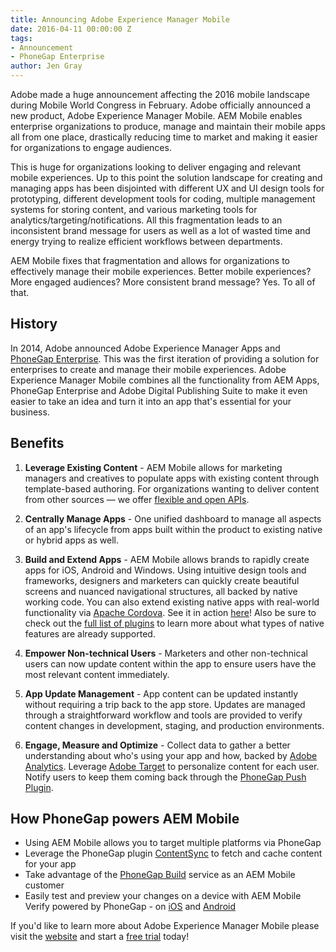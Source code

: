 ```yaml
---
title: Announcing Adobe Experience Manager Mobile
date: 2016-04-11 00:00:00 Z
tags:
- Announcement
- PhoneGap Enterprise
author: Jen Gray
---
```


Adobe made a huge announcement affecting the 2016 mobile landscape during Mobile World Congress in February. Adobe officially announced a new product, Adobe Experience Manager Mobile. AEM Mobile enables enterprise organizations to produce, manage and maintain their mobile apps all from one place, drastically reducing time to market and making it easier for organizations to engage audiences.

This is huge for organizations looking to deliver engaging and relevant mobile experiences. Up to this point the solution landscape for creating and managing apps has been disjointed with different UX and UI design tools for prototyping, different development tools for coding, multiple management systems for storing content, and various marketing tools for analytics/targeting/notifications. All this fragmentation leads to an inconsistent brand message for users as well as a lot of wasted time and energy trying to realize efficient workflows between departments.

AEM Mobile fixes that fragmentation and allows for organizations to effectively manage their mobile experiences. Better mobile experiences? More engaged audiences? More consistent brand message? Yes. To all of that.

## History

In 2014, Adobe announced Adobe Experience Manager Apps and [PhoneGap Enterprise](https://phonegap.com/blog/2015/01/23/phonegap-enterprise-post/). This was the first iteration of providing a solution for enterprises to create and manage their mobile experiences. Adobe Experience Manager Mobile combines all the functionality from AEM Apps, PhoneGap Enterprise and Adobe Digital Publishing Suite to make it even easier to take an idea and turn it into an app that's essential for your business.

## Benefits

1. **Leverage Existing Content** - AEM Mobile allows for marketing managers and creatives to populate apps with existing content through template-based authoring. For organizations wanting to deliver content from other sources — we offer [flexible and open APIs](https://helpx.adobe.com/digital-publishing-solution/help/integrating-dps.html).

1. **Centrally Manage Apps** - One unified dashboard to manage all aspects of an app's lifecycle from apps built within the product to existing native or hybrid apps as well.

1. **Build and Extend Apps** - AEM Mobile allows brands to rapidly create apps for iOS, Android and Windows. Using intuitive design tools and frameworks, designers and marketers can quickly create beautiful screens and nuanced navigational structures, all backed by native working code. You can also extend existing native apps with real-world functionality via [Apache Cordova](http://cordova.apache.org/). See it in action [here](https://www.youtube.com/watch?v=29cTuhgUlqY)! Also be sure to check out the [full list of plugins](https://helpx.adobe.com/digital-publishing-solution/help/cordova-api.html) to learn more about what types of native features are already supported.

1. **Empower Non-technical Users** - Marketers and other non-technical users can now update content within the app to ensure users have the most relevant content immediately.

1. **App Update Management** - App content can be updated instantly without requiring a trip back to the app store. Updates are managed through a straightforward workflow and tools are provided to verify content changes in development, staging, and production environments.

1. **Engage, Measure and Optimize** - Collect data to gather a better understanding about who's using your app and how, backed by [Adobe Analytics](http://www.adobe.com/solutions/digital-analytics.html). Leverage [Adobe Target](http://www.adobe.com/marketing-cloud/testing-targeting.html) to personalize content for each user. Notify users to keep them coming back through the [PhoneGap Push Plugin](https://phonegap.com/blog/2016/03/08/phonegap-plugin-push-1-6-0/).

## How PhoneGap powers AEM Mobile

- Using AEM Mobile allows you to target multiple platforms via PhoneGap
- Leverage the PhoneGap plugin [ContentSync](https://www.npmjs.com/package/phonegap-plugin-contentsync) to fetch and cache content for your app
- Take advantage of the [PhoneGap Build](https://build.phonegap.com/) service as an AEM Mobile customer
- Easily test and preview your changes on a device with AEM Mobile Verify powered by PhoneGap - on [iOS](https://itunes.apple.com/us/app/adobe-experience-manager-mobile/id924780940?mt=8) and [Android](https://play.google.com/store/apps/details?id=com.adobe.pge.appviewer&hl=en)

If you'd like to learn more about Adobe Experience Manager Mobile please visit the [website](http://www.adobe.com/marketing-cloud/enterprise-content-management/mobile-app-development.html) and start a [free trial](https://try.aemmobile.adobe.com/?promoid=MC95SQGF&mv=other) today!
